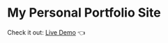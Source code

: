 # My Personal Portfolio Site

Check it out: [Live Demo](https://ryanskeans.github.io/) :point_left:
